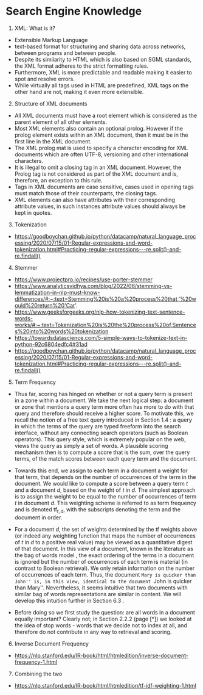 # Search Engine Knowledge

1. XML: What is it?

- Extensible Markup Language
- text-based format for structuring and sharing data across networks, between programs and between people.
- Despite its similarity to HTML which is also based on SGML standards, the XML format adheres to the strict formatting rules.
- Furthermore, XML is more predictable and readable making it easier to spot and resolve errors.
- While virtually all tags used in HTML are predefined, XML tags on the other hand are not, making it even more extensible.

2. Structure of XML documents

- All XML documents must have a root element which is considered as the parent element of all other elements.
- Most XML elements also contain an optional prolog. However if the prolog element exists within an XML document, then it must be in the first line in the XML document.
- The XML prolog mat is used to specify a character encoding for XML documents which are often UTF-8, versioning and other international characters.
- It is illegal to omit a closing tag in an XML document. However, the Prolog tag is not considered as part of the XML document and is, therefore, an exception to this rule.
- Tags in XML documents are case sensitive, cases used in opening tags must match those of their counterparts, the closing tags.
- XML elements can also have attributes with their corresponding attribute values, in such instances attribute values should always be kept in quotes.

3. Tokenization

- https://goodboychan.github.io/python/datacamp/natural_language_processing/2020/07/15/01-Regular-expressions-and-word-tokenization.html#Practicing-regular-expressions---re.split()-and-re.findall()

4. Stemmer

- https://www.projectpro.io/recipes/use-porter-stemmer
- https://www.analyticsvidhya.com/blog/2022/06/stemming-vs-lemmatization-in-nlp-must-know-differences/#:~:text=Stemming%20is%20a%20process%20that,'%20would%20return%20'Car'.
- https://www.geeksforgeeks.org/nlp-how-tokenizing-text-sentence-words-works/#:~:text=Tokenization%20is%20the%20process%20of,Sentences%20into%20words%20tokenization
- https://towardsdatascience.com/5-simple-ways-to-tokenize-text-in-python-92c6804edfc4#31ad
- https://goodboychan.github.io/python/datacamp/natural_language_processing/2020/07/15/01-Regular-expressions-and-word-tokenization.html#Practicing-regular-expressions---re.split()-and-re.findall()

5. Term Frequency

- Thus far, scoring has hinged on whether or not a query term is present in a zone within a document. We take the next logical step: a document or zone that mentions a query term more often has more to do with that query and therefore should receive a higher score. To motivate this, we recall the notion of a free text query introduced in Section 1.4 : a query in which the terms of the query are typed freeform into the search interface, without any connecting search operators (such as Boolean operators). This query style, which is extremely popular on the web, views the query as simply a set of words. A plausible scoring mechanism then is to compute a score that is the sum, over the query terms, of the match scores between each query term and the document.

- Towards this end, we assign to each term in a document a weight for that term, that depends on the number of occurrences of the term in the document. We would like to compute a score between a query term $t$ and a document $d$, based on the weight of $t$ in $d$. The simplest approach is to assign the weight to be equal to the number of occurrences of term $t$ in document $d$. This weighting scheme is referred to as term frequency and is denoted $\mbox{tf}_{t,d}$, with the subscripts denoting the term and the document in order.

- For a document $d$, the set of weights determined by the $\mbox{tf}$ weights above (or indeed any weighting function that maps the number of occurrences of $t$ in $d$ to a positive real value) may be viewed as a quantitative digest of that document. In this view of a document, known in the literature as the bag of words model , the exact ordering of the terms in a document is ignored but the number of occurrences of each term is material (in contrast to Boolean retrieval). We only retain information on the number of occurrences of each term. Thus, the document ``Mary is quicker than John'' is, in this view, identical to the document ``John is quicker than Mary''. Nevertheless, it seems intuitive that two documents with similar bag of words representations are similar in content. We will develop this intuition further in Section 6.3 .

- Before doing so we first study the question: are all words in a document equally important? Clearly not; in Section 2.2.2 (page [*]) we looked at the idea of stop words - words that we decide not to index at all, and therefore do not contribute in any way to retrieval and scoring. 

6. Inverse Document Frequency

- https://nlp.stanford.edu/IR-book/html/htmledition/inverse-document-frequency-1.html

7. Combining the two

- https://nlp.stanford.edu/IR-book/html/htmledition/tf-idf-weighting-1.html
